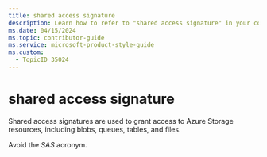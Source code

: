 ```yaml
---
title: shared access signature
description: Learn how to refer to "shared access signature" in your content.
ms.date: 04/15/2024
ms.topic: contributor-guide
ms.service: microsoft-product-style-guide
ms.custom:
  - TopicID 35024
---
```



# shared access signature

Shared access signatures are used to grant access to Azure Storage resources, including blobs, queues, tables, and files.  

Avoid the _SAS_ acronym.

